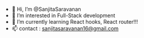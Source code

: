 - 👋 Hi, I’m @SanjitaSaravanan
- 👀 I’m interested in Full-Stack development
- 🌱 I’m currently learning React hooks, React router!!!
- 📫 contact : sanjitasaravanan16@gmail.com

<!---
SanjitaSaravanan/SanjitaSaravanan is a ✨ special ✨ repository because its `README.md` (this file) appears on your GitHub profile.
You can click the Preview link to take a look at your changes.
--->
